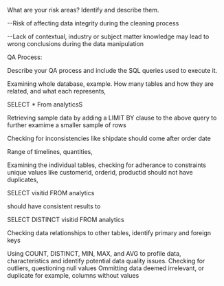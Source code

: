 What are your risk areas? Identify and describe them.

--Risk of affecting data integrity during the cleaning process

--Lack of contextual, industry or subject matter knowledge may lead to wrong conclusions during the data manipulation

QA Process:

Describe your QA process and include the SQL queries used to execute it.

Examining whole database, example. How many tables and how they are related, and what each represents, 

SELECT *
From analyticsS

Retrieving sample data by adding a LIMIT BY clause to the above query to further examime a smaller sample of rows

Checking for inconsistencies like shipdate should come after order date

Range of timelines, quantities, 


Examining the individual tables, checking for adherance to constraints
unique values like customerid, orderid, productid should not have duplicates, 

SELECT visitid
FROM analytics

should have consistent results to 

SELECT DISTINCT visitid
FROM analytics

Checking data relationships to other tables, identify primary and foreign keys

Using COUNT, DISTINCT, MIN, MAX, and AVG to profile data, characteristics and identify potential data quality issues. Checking for outliers, questioning null values
Ommitting data deemed irrelevant, or duplicate for example, columns without values
